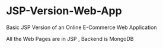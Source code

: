 # JSP-Version-Web-App
Basic JSP Version of an Online E-Commerce Web Application

All the Web Pages are in JSP , Backend is MongoDB
